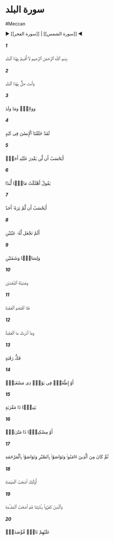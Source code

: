 # سورة البلد
#Meccan
▶ [[سورة الفجر]] | [[سورة الشمس]] ◀
##### 1
<span class="ayah hovertext" data-hover="I do call to witness this City;-">بِسْمِ ٱللَّهِ ٱلرَّحْمَٰنِ ٱلرَّحِيمِ لَآ أُقْسِمُ بِهَٰذَا ٱلْبَلَدِ</span>
##### 2
<span class="ayah hovertext" data-hover="And thou art a freeman of this City;-">وَأَنتَ حِلٌّۢ بِهَٰذَا ٱلْبَلَدِ</span>
##### 3
<span class="ayah hovertext" data-hover="And (the mystic ties of) parent and child;-">وَوَالِدٍۢ وَمَا وَلَدَ</span>
##### 4
<span class="ayah hovertext" data-hover="Verily We have created man into toil and struggle.">لَقَدْ خَلَقْنَا ٱلْإِنسَٰنَ فِى كَبَدٍ</span>
##### 5
<span class="ayah hovertext" data-hover="Thinketh he, that none hath power over him?">أَيَحْسَبُ أَن لَّن يَقْدِرَ عَلَيْهِ أَحَدٌۭ</span>
##### 6
<span class="ayah hovertext" data-hover="He may say (boastfully); Wealth have I squandered in abundance!">يَقُولُ أَهْلَكْتُ مَالًۭا لُّبَدًا</span>
##### 7
<span class="ayah hovertext" data-hover="Thinketh he that none beholdeth him?">أَيَحْسَبُ أَن لَّمْ يَرَهُۥٓ أَحَدٌ</span>
##### 8
<span class="ayah hovertext" data-hover="Have We not made for him a pair of eyes?-">أَلَمْ نَجْعَل لَّهُۥ عَيْنَيْنِ</span>
##### 9
<span class="ayah hovertext" data-hover="And a tongue, and a pair of lips?-">وَلِسَانًۭا وَشَفَتَيْنِ</span>
##### 10
<span class="ayah hovertext" data-hover="And shown him the two highways?">وَهَدَيْنَٰهُ ٱلنَّجْدَيْنِ</span>
##### 11
<span class="ayah hovertext" data-hover="But he hath made no haste on the path that is steep.">فَلَا ٱقْتَحَمَ ٱلْعَقَبَةَ</span>
##### 12
<span class="ayah hovertext" data-hover="And what will explain to thee the path that is steep?-">وَمَآ أَدْرَىٰكَ مَا ٱلْعَقَبَةُ</span>
##### 13
<span class="ayah hovertext" data-hover="(It is:) freeing the bondman;">فَكُّ رَقَبَةٍ</span>
##### 14
<span class="ayah hovertext" data-hover="Or the giving of food in a day of privation">أَوْ إِطْعَٰمٌۭ فِى يَوْمٍۢ ذِى مَسْغَبَةٍۢ</span>
##### 15
<span class="ayah hovertext" data-hover="To the orphan with claims of relationship,">يَتِيمًۭا ذَا مَقْرَبَةٍ</span>
##### 16
<span class="ayah hovertext" data-hover="Or to the indigent (down) in the dust.">أَوْ مِسْكِينًۭا ذَا مَتْرَبَةٍۢ</span>
##### 17
<span class="ayah hovertext" data-hover="Then will he be of those who believe, and enjoin patience, (constancy, and self-restraint), and enjoin deeds of kindness and compassion.">ثُمَّ كَانَ مِنَ ٱلَّذِينَ ءَامَنُوا۟ وَتَوَاصَوْا۟ بِٱلصَّبْرِ وَتَوَاصَوْا۟ بِٱلْمَرْحَمَةِ</span>
##### 18
<span class="ayah hovertext" data-hover="Such are the Companions of the Right Hand.">أُو۟لَٰٓئِكَ أَصْحَٰبُ ٱلْمَيْمَنَةِ</span>
##### 19
<span class="ayah hovertext" data-hover="But those who reject Our Signs, they are the (unhappy) Companions of the Left Hand.">وَٱلَّذِينَ كَفَرُوا۟ بِـَٔايَٰتِنَا هُمْ أَصْحَٰبُ ٱلْمَشْـَٔمَةِ</span>
##### 20
<span class="ayah hovertext" data-hover="On them will be Fire vaulted over (all round).">عَلَيْهِمْ نَارٌۭ مُّؤْصَدَةٌۢ</span>
